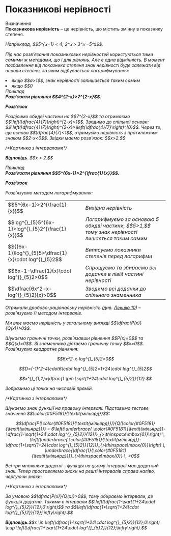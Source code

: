 # Показникові нерівності

<div class="space">
<div class="eoz-wrap">
<span class="eoz">Визначення</span>
<div class="eoz-text">
<b> Показникова нерівність</b> – це нерівність, що містить змінну в показнику степеня.
</div>          
<p><i>Наприклад,<i> $$5^{𝑥−1} < 4; 2^𝑥 > 3^𝑥 −5^x$$.</p>

Під час розв’язання показникових нерівностей користуються тими самими ж методами, що і для рівнянь. Але є одна відмінність. В момент позбавлення від показника степеня знак нерівності буде залежати від основи степеня, за яким відбувається логарифмування:
<li>якщо $$a>1$$, знак нерівності залишається таким самим</li>   
<li>якщо $$0<a<1$$, знак нерівності змінюється на протилежний.</li>

<div class="task-wrap">
<span class="task">Приклад</span>
<div class="task-text">    
<b>Розв’язати рівняння $$4^{2-x}>7^{2-x}$$.</b>
<p><b><i>Розв’язок</i></b></p>
<p>Розділимо обидві частини на $$7^{2-x}$$ та отримаємо $$\left(\dfrac{4}{7}\right)^{2-x}>1$$. Зводимо до спільної основи: $$\left(\dfrac{4}{7}\right)^{2-x}>\left(\dfrac{4}{7}\right)^{0}$$. Через те, що основа $$\dfrac{4}{7}<1$$, отримуємо нерівність з протилежним знаком $$2-x<0$$. Звідки маємо розв'язок: $$x>2.$$</p>
/*Картинка з інтервалами*/
<p><b>Вiдповiдь. </b>$$x > 2.$$</p>
</div>
</div>
</div> 

<div class="task-wrap">
<span class="task">Приклад</span>
<div class="task-text">    
<b>Розв’язати рівняння $$5^{6x-1}>2^{\frac{1}{x}}$$.</b>     
<p><b><i>Розв’язок</i></b></p>
Розв’язуємо методом логарифмування:     

<table style="border: none;" class="none">
<tr>
<td>$$5^{6x-1}>2^{\frac{1}{x}}$$ </td>
<td><i class="expl">Вихідна нерівність</font></i></td>
</tr>
<tr>
<td>$$log^{}_{5}5^{6x-1}>log^{}_{5}2^{\frac{1}{x}}$$</td>
<td><i class="expl">Логарифмуємо за основою 5 обидві частини, $$5>1,$$ тому знак нерівності лишається таким самим</i></td>
</tr>
<tr>
<td>$${(6x-1)}log^{}_{5}5>\dfrac{1}{x}\cdot log^{}_{5}2$$</td>
<td><i class="expl">Виписуємо показники степенів перед логарифми</i></td>
</tr>
<tr>
<td>$$6x-1-\dfrac{1}{x}\cdot log^{}_{5}2>0$$</td>
<td><i class="expl">Cпрощуємо та збираємо всі доданки в лівій частині нерівності</i></td>
</tr>
<tr>
<td>$$\dfrac{6x^2-x-log^{}_{5}2}{x}>0$$</i></td>
<td><i class="expl">Зводимо всі доданки до спільного знаменника</i></td>
</tr>
</table>

<p>Отримали дробово-раціональну нерівність (див. <a href="https://study.ed-era.com/courses/EdEra/m102/M102/courseware/54554820f4534ac6a104d66974169b0a/e23c92f0df4b4bd89fd77aad302463ed/">Лекцію 10</a>) – розв'язуємо її методом інтервалів.</p>
<p>Ми вже маємо нерівність у загальному вигляді $$\dfrac{P(x)}{Q(x)}>0$$.</p>      
<p>Шукаємо граничні точки, розв’язавши рівняння $$P(x)=0$$ та $$Q(x)=0$$. Зі знаменника дістаємо граничну точку $$x=0$$. Розв’язуємо квадратне рівняння:</p>      
<p align="center">$$6x^2-x-log^{}_{5}2=0$$</p>
<p align="center">$$D=(-1)^2-4\cdot6\cdot log^{}_{5}2=1+24\cdot log^{}_{5}2$$</p> 
<p align="center">$$x^{}_{1,2}=\dfrac{1 \pm \sqrt{1+24\cdot log^{}_{5}2}}{12}.$$</p>
<p>Зобразимо ці точки на числовій прямій.</p>      
/*Картинка з інтервалами*/
<p>Шукаємо знак функції на правому інтервалі. Підставимо тестове значення $$\color{#0F5181}{\textit{мільярд}}$$:
<p align="center">$$\dfrac{P(\color{#0F5181}{\textit{мільярд}})}{Q(\color{#0F5181}{\textit{мільярд}})} = 6\left(\underbrace{ \color{#0F5181}{\textit{мільярд}}-\dfrac{1-\sqrt{1+24\cdot log^{}_{5}2}}{12})}_{>\thinspace\mbox{0}}\right) \, \left(\underbrace{ \color{#0F5181}{\textit{мільярд}}-\dfrac{1+\sqrt{1+24\cdot log^{}_{5}2}}{12})}_{>\thinspace\mbox{0}}\right) \, \underbrace{\dfrac{1}{\color{#0F5181}{\textit{мільярд}}}}_{>\thinspace\mbox{0}} \, >0$$
<p>Всі три множники додатні – функція на цьому інтервалі має додатний знак.       
Тепер проставляємо знаки на решті інтервалів справа наліво, чергуючи знаки:</p>
/*Картинка з інтервалами*/
<p>За умовою $$\dfrac{P(x)}{Q(x)}>0$$, тому обираємо інтервали, де функція додатна. Такими є інтервали $$\left(\dfrac{1-\sqrt{1+24\cdot log^{}_{5}2}}{12};0\right)$$ та $$\left(\dfrac{1+\sqrt{1+24\cdot log^{}_{5}2}}{12};\infty\right).$$        
<p><b>Вiдповiдь.</b>$$x \in \left(\dfrac{1-\sqrt{1+24\cdot log^{}_{5}2}}{12};0\right) \cup \left(\dfrac{1+\sqrt{1+24\cdot log^{}_{5}2}}{12};\infty\right).$$</p>
</div>
</div>
</div>